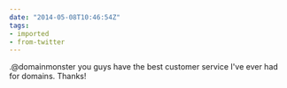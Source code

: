 ```yaml
---
date: "2014-05-08T10:46:54Z"
tags:
- imported
- from-twitter
---
```

.@domainmonster you guys have the best customer service I've ever had for domains. Thanks!
